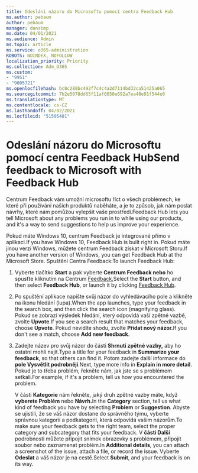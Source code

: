 ```yaml
---
title: Odeslání názoru do Microsoftu pomocí centra Feedback Hub
ms.author: pebaum
author: pebaum
manager: dansimp
ms.date: 04/01/2021
ms.audience: Admin
ms.topic: article
ms.service: o365-administration
ROBOTS: NOINDEX, NOFOLLOW
localization_priority: Priority
ms.collection: Adm_O365
ms.custom:
- "9951"
- "9005721"
ms.openlocfilehash: bc8c288bc492f7c4c4a2d7114bd32ca51425a065
ms.sourcegitcommit: 7b2e5078dd65f11af6650e692a7ea48e91f544e0
ms.translationtype: MT
ms.contentlocale: cs-CZ
ms.lasthandoff: 04/02/2021
ms.locfileid: "51595481"
---
```

# <a name="send-feedback-to-microsoft-with-feedback-hub"></a><span data-ttu-id="a9e54-102">Odeslání názoru do Microsoftu pomocí centra Feedback Hub</span><span class="sxs-lookup"><span data-stu-id="a9e54-102">Send feedback to Microsoft with Feedback Hub</span></span>

<span data-ttu-id="a9e54-103">Centrum Feedback vám umožní microsoftu říct o všech problémech, ke které při používání našich produktů naběháte, a je to způsob, jak nám poslat návrhy, které nám pomůžou vylepšit vaše prostředí.</span><span class="sxs-lookup"><span data-stu-id="a9e54-103">Feedback Hub lets you tell Microsoft about any problems you run in to while using our products, and it's a way to send suggestions to help us improve your experience.</span></span>

<span data-ttu-id="a9e54-104">Pokud máte Windows 10, centrum Feedback je integrované přímo v aplikaci.</span><span class="sxs-lookup"><span data-stu-id="a9e54-104">If you have Windows 10, Feedback Hub is built right in.</span></span> <span data-ttu-id="a9e54-105">Pokud máte jinou verzi Windows, můžete centrum Feedback získat v Microsoft Storu.</span><span class="sxs-lookup"><span data-stu-id="a9e54-105">If you have another version of Windows, you can get Feedback Hub at the Microsoft Store.</span></span> <span data-ttu-id="a9e54-106">Spuštění Centra Feedback:</span><span class="sxs-lookup"><span data-stu-id="a9e54-106">To launch Feedback Hub:</span></span> 

1. <span data-ttu-id="a9e54-107">Vyberte tlačítko **Start** a pak vyberte **Centrum Feedback nebo** ho spusťte kliknutím na Centrum [Feedback.](feedback-hub://)</span><span class="sxs-lookup"><span data-stu-id="a9e54-107">Select the **Start** button, and then select **Feedback Hub**, or launch it by clicking [Feedback Hub](feedback-hub://).</span></span>

1. <span data-ttu-id="a9e54-108">Po spuštění aplikace napište svůj názor do vyhledávacího pole a klikněte na ikonu hledání (lupa).</span><span class="sxs-lookup"><span data-stu-id="a9e54-108">When the app launches, type your feedback in the search box, and then click the search icon (magnifying glass).</span></span> <span data-ttu-id="a9e54-109">Pokud se zobrazí výsledek hledání, který odpovídá vaší zpětné vazbě, zvolte **Upvote**.</span><span class="sxs-lookup"><span data-stu-id="a9e54-109">If you see a search result that matches your feedback, choose **Upvote**.</span></span> <span data-ttu-id="a9e54-110">Pokud nevidíte shodu, zvolte **Přidat nový názor.**</span><span class="sxs-lookup"><span data-stu-id="a9e54-110">If you don't see a match, choose **Add new feedback**.</span></span>

1. <span data-ttu-id="a9e54-111">Zadejte název pro svůj názor do části **Shrnutí zpětné vazby,** aby ho ostatní mohli najít.</span><span class="sxs-lookup"><span data-stu-id="a9e54-111">Type a title for your feedback in **Summarize your feedback**, so that others can find it.</span></span> <span data-ttu-id="a9e54-112">Potom zadejte další informace do **pole Vysvětlit podrobněji**.</span><span class="sxs-lookup"><span data-stu-id="a9e54-112">Next, type more info in **Explain in more detail**.</span></span> <span data-ttu-id="a9e54-113">Pokud je to třeba problém, řekněte nám, jak jste se s problémem setkali.</span><span class="sxs-lookup"><span data-stu-id="a9e54-113">For example, if it's a problem, tell us how you encountered the problem.</span></span>

    <span data-ttu-id="a9e54-114">V části **Kategorie** nám řekněte, jaký druh zpětné vazby máte, když **vyberete Problém** nebo **Návrh.**</span><span class="sxs-lookup"><span data-stu-id="a9e54-114">In the **Category** section, tell us what kind of feedback you have by selecting **Problem** or **Suggestion**.</span></span> <span data-ttu-id="a9e54-115">Abyste se ujistili, že se váš názor dostane do správného týmu, vyberte správnou kategorii a podkategorii, která odpovídá vašim názorům.</span><span class="sxs-lookup"><span data-stu-id="a9e54-115">To make sure your feedback gets to the right team, select the proper category and subcategory that fits your feedback.</span></span> <span data-ttu-id="a9e54-116">V **části Další** podrobnosti můžete připojit snímek obrazovky s problémem, připojit soubor nebo zaznamenat problém.</span><span class="sxs-lookup"><span data-stu-id="a9e54-116">In **Additional details**, you can attach a screenshot of the issue, attach a file, or record the issue.</span></span> <span data-ttu-id="a9e54-117">Vyberte **Odeslat** a váš názor je na cestě.</span><span class="sxs-lookup"><span data-stu-id="a9e54-117">Select **Submit**, and your feedback is on its way.</span></span>


